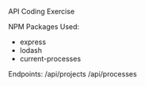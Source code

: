 API Coding Exercise

NPM Packages Used:
- express
- lodash
- current-processes

Endpoints:
/api/projects
/api/processes

